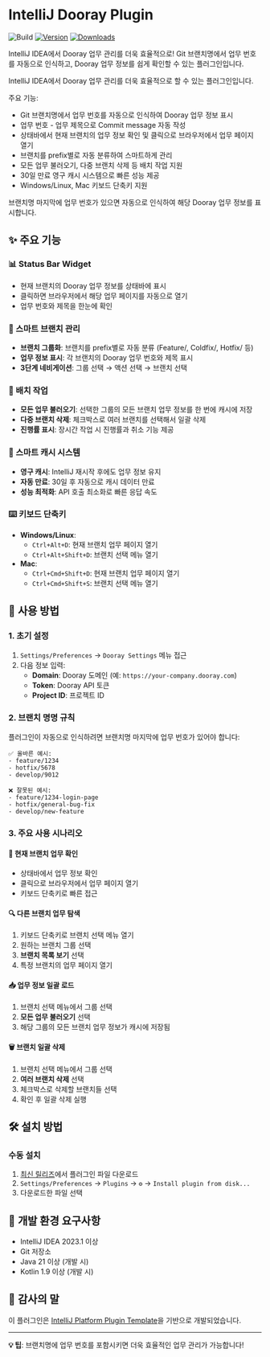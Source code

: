 # IntelliJ Dooray Plugin

![Build](https://github.com/dhks77/intellij-dooray-plugin/workflows/Build/badge.svg)
[![Version](https://img.shields.io/jetbrains/plugin/v/MARKETPLACE_ID.svg)](https://plugins.jetbrains.com/plugin/MARKETPLACE_ID)
[![Downloads](https://img.shields.io/jetbrains/plugin/d/MARKETPLACE_ID.svg)](https://plugins.jetbrains.com/plugin/MARKETPLACE_ID)

IntelliJ IDEA에서 Dooray 업무 관리를 더욱 효율적으로! 
Git 브랜치명에서 업무 번호를 자동으로 인식하고, Dooray 업무 정보를 쉽게 확인할 수 있는 플러그인입니다.

<!-- Plugin description -->
IntelliJ IDEA에서 Dooray 업무 관리를 더욱 효율적으로 할 수 있는 플러그인입니다. 

주요 기능:
- Git 브랜치명에서 업무 번호를 자동으로 인식하여 Dooray 업무 정보 표시
- 업무 번호 - 업무 제목으로 Commit message 자동 작성
- 상태바에서 현재 브랜치의 업무 정보 확인 및 클릭으로 브라우저에서 업무 페이지 열기
- 브랜치를 prefix별로 자동 분류하여 스마트하게 관리
- 모든 업무 불러오기, 다중 브랜치 삭제 등 배치 작업 지원
- 30일 만료 영구 캐시 시스템으로 빠른 성능 제공
- Windows/Linux, Mac 키보드 단축키 지원

브랜치명 마지막에 업무 번호가 있으면 자동으로 인식하여 해당 Dooray 업무 정보를 표시합니다.
<!-- Plugin description end -->

## ✨ 주요 기능

### 📊 Status Bar Widget
- 현재 브랜치의 Dooray 업무 정보를 상태바에 표시
- 클릭하면 브라우저에서 해당 업무 페이지를 자동으로 열기
- 업무 번호와 제목을 한눈에 확인

### 🌲 스마트 브랜치 관리
- **브랜치 그룹화**: 브랜치를 prefix별로 자동 분류 (Feature/, Coldfix/, Hotfix/ 등)
- **업무 정보 표시**: 각 브랜치의 Dooray 업무 번호와 제목 표시
- **3단계 네비게이션**: 그룹 선택 → 액션 선택 → 브랜치 선택

### 🔄 배치 작업
- **모든 업무 불러오기**: 선택한 그룹의 모든 브랜치 업무 정보를 한 번에 캐시에 저장
- **다중 브랜치 삭제**: 체크박스로 여러 브랜치를 선택해서 일괄 삭제
- **진행률 표시**: 장시간 작업 시 진행률과 취소 기능 제공

### 💾 스마트 캐시 시스템
- **영구 캐시**: IntelliJ 재시작 후에도 업무 정보 유지
- **자동 만료**: 30일 후 자동으로 캐시 데이터 만료
- **성능 최적화**: API 호출 최소화로 빠른 응답 속도

### ⌨️ 키보드 단축키
- **Windows/Linux**: 
  - `Ctrl+Alt+D`: 현재 브랜치 업무 페이지 열기
  - `Ctrl+Alt+Shift+D`: 브랜치 선택 메뉴 열기
- **Mac**: 
  - `Ctrl+Cmd+Shift+D`: 현재 브랜치 업무 페이지 열기
  - `Ctrl+Cmd+Shift+S`: 브랜치 선택 메뉴 열기

## 🚀 사용 방법

### 1. 초기 설정
1. `Settings/Preferences` → `Dooray Settings` 메뉴 접근
2. 다음 정보 입력:
   - **Domain**: Dooray 도메인 (예: `https://your-company.dooray.com`)
   - **Token**: Dooray API 토큰
   - **Project ID**: 프로젝트 ID

### 2. 브랜치 명명 규칙
플러그인이 자동으로 인식하려면 브랜치명 마지막에 업무 번호가 있어야 합니다:
```
✅ 올바른 예시:
- feature/1234
- hotfix/5678
- develop/9012

❌ 잘못된 예시:
- feature/1234-login-page
- hotfix/general-bug-fix
- develop/new-feature
```

### 3. 주요 사용 시나리오

#### 📖 현재 브랜치 업무 확인
- 상태바에서 업무 정보 확인
- 클릭으로 브라우저에서 업무 페이지 열기
- 키보드 단축키로 빠른 접근

#### 🔍 다른 브랜치 업무 탐색
1. 키보드 단축키로 브랜치 선택 메뉴 열기
2. 원하는 브랜치 그룹 선택
3. **브랜치 목록 보기** 선택
4. 특정 브랜치의 업무 페이지 열기

#### 📥 업무 정보 일괄 로드
1. 브랜치 선택 메뉴에서 그룹 선택
2. **모든 업무 불러오기** 선택
3. 해당 그룹의 모든 브랜치 업무 정보가 캐시에 저장됨

#### 🗑️ 브랜치 일괄 삭제
1. 브랜치 선택 메뉴에서 그룹 선택
2. **여러 브랜치 삭제** 선택
3. 체크박스로 삭제할 브랜치들 선택
4. 확인 후 일괄 삭제 실행

## 🛠️ 설치 방법

### 수동 설치
1. [최신 릴리즈](https://github.com/dhks77/intellij-dooray-plugin/releases/latest)에서 플러그인 파일 다운로드
2. `Settings/Preferences` → `Plugins` → `⚙️` → `Install plugin from disk...`
3. 다운로드한 파일 선택

## 🔧 개발 환경 요구사항

- IntelliJ IDEA 2023.1 이상
- Git 저장소
- Java 21 이상 (개발 시)
- Kotlin 1.9 이상 (개발 시)

## 🙏 감사의 말

이 플러그인은 [IntelliJ Platform Plugin Template](https://github.com/JetBrains/intellij-platform-plugin-template)을 기반으로 개발되었습니다.

---

**💡 팁**: 브랜치명에 업무 번호를 포함시키면 더욱 효율적인 업무 관리가 가능합니다!
